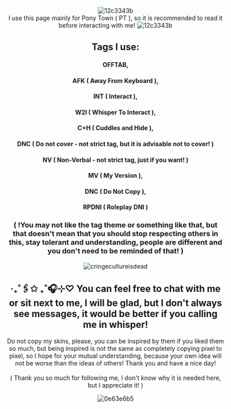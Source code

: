 <div align="center">

![12c3343b](https://github.com/user-attachments/assets/d1645dc4-b2ba-4eb2-b98e-4ef1342516f1)
<br/>I use this page mainly for Pony Town ( PT ), so it is recommended to read it before interacting with me!
![12c3343b](https://github.com/user-attachments/assets/d1645dc4-b2ba-4eb2-b98e-4ef1342516f1)

## Tags I use: 
#### OFFTAB, 
#### AFK ( Away From Keyboard ),
#### INT ( Interact ),
#### W2I ( Whisper To Interact ), 
#### C+H ( Cuddles and Hide ),
#### DNC ( Do not cover - not strict tag, but it is advisable not to cover! )
#### NV ( Non-Verbal - not strict tag, just if you want! )
#### MV ( My Version ),
#### DNC ( Do Not Copy ),
#### RPDNI ( Roleplay DNI )

### ( !You may not like the tag theme or something like that, but that doesn't mean that you should stop respecting others in this, stay tolerant and understanding, people are different and you don't need to be reminded of that! )

![cringecultureisdead](https://github.com/user-attachments/assets/a35106a1-95b9-4632-82a4-42ac0cf0ba34)

## ‧₊˚🖇️✩ ₊˚🎧⊹♡ You can feel free to chat with me or sit next to me, I will be glad, but I don't always see messages, it would be better if you calling me in whisper!<br/>
Do not copy my skins, please, you can be inspired by them if you liked them so much, but being inspired is not the same as completely copying pixel to pixel, so I hope for your mutual understanding, because your own idea will not be worse than the ideas of others! Thank you and have a nice day!<br/>
<br/>( Thank you so much for following me, I don't know why it is needed here, but I appreciate it! )

![0e63e6b5](https://github.com/user-attachments/assets/0cd30074-1301-459d-b386-0943769ee7a9) 
